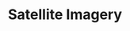 ---
layout: page
title: Satellite Imagery
description: 1st place -- a project based on LLMs and CV to analyze satellite imagery -- Lauzhack 2024, AXA challenge 
img: assets/img/projects/hack_axa_thumbnail.jpg
importance: 1
redirect: https://github.com/Jakhongir0103/vlms-for-satellite-hack
category: miscellaneous
---